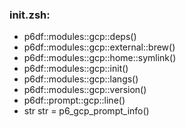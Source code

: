 ### init.zsh:
- p6df::modules::gcp::deps()
- p6df::modules::gcp::external::brew()
- p6df::modules::gcp::home::symlink()
- p6df::modules::gcp::init()
- p6df::modules::gcp::langs()
- p6df::modules::gcp::version()
- p6df::prompt::gcp::line()
- str str = p6_gcp_prompt_info()

